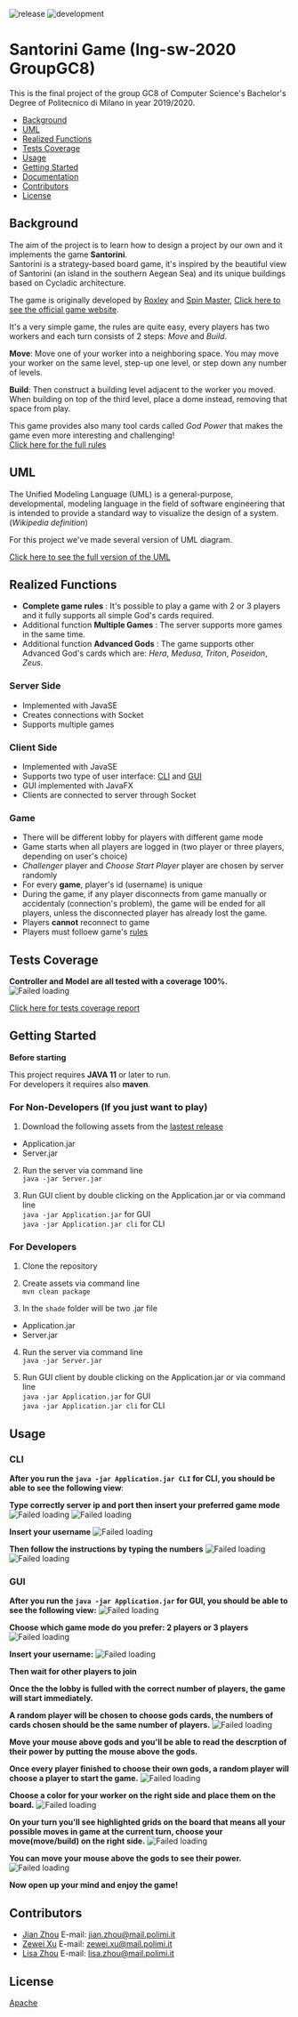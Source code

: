 ![release](https://github.com/zhou0998/ing-sw-2020-Zhou-Zhou-Xu/workflows/release/badge.svg) ![development](https://github.com/zhou0998/ing-sw-2020-Zhou-Zhou-Xu/workflows/development/badge.svg)

# Santorini Game (Ing-sw-2020 GroupGC8)

This is the final project of the group GC8 of Computer Science's Bachelor's Degree of Politecnico di Milano in year 2019/2020.

- [Background](#Background)
- [UML](#UML)
- [Realized Functions](#Realized-functions)
- [Tests Coverage](#Tests-Coverage)
- [Usage](#Usage)
- [Getting Started](#Getting-Started)
- [Documentation](https://zhou0998.github.io/ing-sw-2020-Zhou-Zhou-Xu/)
- [Contributors](#Contributors)
- [License](#License)

## Background

The aim of the project is to learn how to design a project by our own and it implements the game **Santorini**.  
Santorini is a strategy-based board game, it's inspired by the beautiful view of Santorini (an island in the southern Aegean Sea) and its unique buildings based on Cycladic architecture.

The game is originally developed by [Roxley](https://roxley.com/ "Roxley official website") and [Spin Master](http://www.spinmaster.com/ "Spin Master official website"), [Click here to see the official game website](https://roxley.com/products/santorini?currency=EUR).

It's a very simple game, the rules are quite easy, every players has two workers and each turn consists of 2 steps: *Move* and *Build*.

**Move**: Move one of your worker into a neighboring space. You may move your worker on the same level, step-up one level, or step down any number of levels.  

**Build**: Then construct a building level adjacent to the worker you moved. When building on top of the third level, place a dome instead, removing that space from play.  

This game provides also many tool cards called *God Power* that makes the game even more interesting and challenging!  
  [Click here for the full rules](/example/santoriniRules.md)


## UML

The Unified Modeling Language (UML) is a general-purpose, developmental, modeling language in the field of software engineering that is intended to provide a standard way to visualize the design of a system. (*Wikipedia definition*)  

For this project we've made several version of UML diagram.  

  [Click here to see the full version of the UML](/UML)

## Realized Functions

  - **Complete game rules** : It's possible to play a game with 2 or 3 players and it fully supports all simple God's cards required.
  - Additional function **Multiple Games** : The server supports more games in the same time.
  - Additional function **Advanced Gods** : The game supports other Advanced God's cards which are: *Hera*, *Medusa*, *Triton*, *Poseidon*, *Zeus*.

  ### Server Side
  - Implemented with JavaSE
  - Creates connections with Socket
  - Supports multiple games

  ### Client Side
  - Implemented with JavaSE
  - Supports two type of user interface: [CLI](#CLI) and [GUI](#GUI)
  - GUI implemented with JavaFX
  - Clients are connected to server through Socket

  ### Game
  - There will be different lobby for players with different game mode
  - Game starts when all players are logged in (two player or three players, depending on user's choice)
  - *Challenger* player and *Choose Start Player* player are chosen by server randomly
  - For every **game**, player's id (username) is unique
  - During the game, if any player disconnects from game manually or accidentaly (connection's problem), the game will be ended for all players, unless the disconnected player has already lost the game.
  - Players **cannot** reconnect to game
  - Players must folloew game's [rules](/example/santoriniRules.md)


## Tests Coverage

**Controller and Model are all tested with a coverage 100%.**
![Failed loading][Tests]


[Tests]:/tests/IndexScreenshot.png "Test Coverage"


[Click here for tests coverage report](htmlpreview.github.com/https://github.com/zhou0998/ing-sw-2020-Zhou-Zhou-Xu/blob/master/tests/index.html)



## Getting Started

**Before starting**

This project requires **JAVA 11** or later to run.  
For developers it requires also **maven**.


### For Non-Developers (If you just want to play)

1. Download the following assets from the [lastest release](https://github.com/zhou0998/ing-sw-2020-Zhou-Zhou-Xu/releases)

 - Application.jar
 - Server.jar

2. Run the server via command line  
   `java -jar Server.jar`

3. Run GUI client by double clicking on the Application.jar or via command line  
   `java -jar Application.jar` for GUI  
   `java -jar Application.jar cli` for CLI


### For Developers

1. Clone the repository  

2. Create assets via command line  
   `mvn clean package`

3. In the `shade` folder will be two .jar file

- Application.jar
- Server.jar

4. Run the server via command line  
   `java -jar Server.jar`

5. Run GUI client by double clicking on the Application.jar or via command line  
   `java -jar Application.jar` for GUI  
   `java -jar Application.jar cli` for CLI



## Usage

### CLI



**After you run the `java -jar Application.jar CLI` for CLI, you should be able to see the following view**:  

**Type correctly server ip and port then insert your preferred game mode**
![Failed loading][CLI1]
![Failed loading][CLI2]

**Insert your username**
![Failed loading][CLI3]

**Then follow the instructions by typing the numbers**
![Failed loading][CLI4]
![Failed loading][CLI5]


### GUI

**After you run the `java -jar Application.jar` for GUI, you should be able to see the following view:**
![Failed loading][GUI1]

**Choose which game mode do you prefer: 2 players or 3 players**
![Failed loading][GUI2]

**Insert your username:**
![Failed loading][GUI3]

**Then wait for other players to join**
<!--- ![Failed loading][GUI4] --->

**Once the the lobby is fulled with the correct number of players, the game will start immediately.**  

**A random player will be chosen to choose gods cards, the numbers of cards chosen should be the same number of players.**
![Failed loading][GUI5]

**Move your mouse above gods and you'll be able to read the descrption of their power by putting the mouse above the gods.**
<!--- ![Failed loading][GUI6] --->

**Once every player finished to choose their own gods, a random player will choose a player to start the game.**
![Failed loading][GUI7]

**Choose a color for your worker on the right side and place them on the board.**
![Failed loading][GUI8]

**On your turn you'll see highlighted grids on the board that means all your possible moves in game at the current turn, choose your move(move/build) on the right side.**
![Failed loading][GUI9]

**You can move your mouse above the gods to see their power.**
![Failed loading][GUI10]


**Now open up your mind and enjoy the game!**


[CLI1]:/example/CLI1.png "Initial page"
[CLI2]:/example/CLI2.png "Choose mode"
[CLI3]:/example/CLI3.png "Insert username"
[CLI4]:/example/CLI4.png ""
[CLI5]:/example/CLI5.png ""

[GUI1]:/example/GUI1.png "Initial page"
[GUI2]:/example/GUI2.png "Choose mode"
[GUI3]:/example/GUI3.png "Insert username"
<!--- [GUI4]:/example/GUI4.png "Waiting for other players" --->
[GUI5]:/example/GUI5.png "Choose gods"
<!--- [GUI6]:/example/GUI6.png "Read power" --->
[GUI7]:/example/GUI7.png "Read power"
[GUI8]:/example/GUI8.png "Board view"
[GUI9]:/example/GUI9.png "Moves"
[GUI10]:/example/GUI10.png "God Power"



## Contributors

  - [Jian Zhou](https://github.com/zhou0998 "Jian's GitHub profile")
    E-mail: jian.zhou@mail.polimi.it
  - [Zewei Xu](https://github.com/xuzewei28 "Zewei's GitHub profile")
    E-mail: zewei.xu@mail.polimi.it
  - [Lisa Zhou](https://github.com/LilySana "Lisa's GitHub profile")
    E-mail: lisa.zhou@mail.polimi.it



## License

[Apache](/LICENSE)
